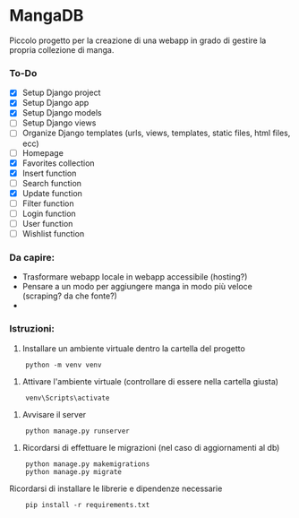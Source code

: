 # MangaDB
Piccolo progetto per la creazione di una webapp in grado di gestire la propria collezione di manga.

### To-Do
- [X] Setup Django project
- [X] Setup Django app
- [X] Setup Django models
- [ ] Setup Django views
- [ ] Organize Django templates (urls, views, templates, static files, html files, ecc)
- [ ] Homepage
- [X] Favorites collection
- [X] Insert function
- [ ] Search function
- [X] Update function
- [ ] Filter function
- [ ] Login function
- [ ] User function
- [ ] Wishlist function

### Da capire:
- Trasformare webapp locale in webapp accessibile (hosting?)
- Pensare a un modo per aggiungere manga in modo più veloce (scraping? da che fonte?)
- 
 
### Istruzioni:
1. Installare un ambiente virtuale dentro la cartella del progetto
```
    python -m venv venv
```
1. Attivare l'ambiente virtuale (controllare di essere nella cartella giusta)
```
    venv\Scripts\activate
```
1. Avvisare il server
``` 
    python manage.py runserver
```
1. Ricordarsi di effettuare le migrazioni (nel caso di aggiornamenti al db)
```
    python manage.py makemigrations
    python manage.py migrate
```

Ricordarsi di installare le librerie e dipendenze necessarie
```
    pip install -r requirements.txt
```